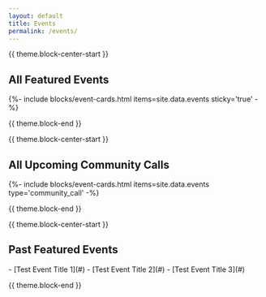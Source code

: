 ```yaml
---
layout: default
title: Events
permalink: /events/
---
```

{{ theme.block-center-start }}

<h2>All Featured Events</h2>

{%- include blocks/event-cards.html items=site.data.events sticky='true' -%}

{{ theme.block-end }}



{{ theme.block-center-start }}

<h2>All Upcoming Community Calls</h2>
{%- include blocks/event-cards.html items=site.data.events type='community_call' -%}

{{ theme.block-end }}



{{ theme.block-center-start }}

<h2>Past Featured Events</h2>
- [Test Event Title 1](#)
- [Test Event Title 2](#)
- [Test Event Title 3](#)

{{ theme.block-end }}
